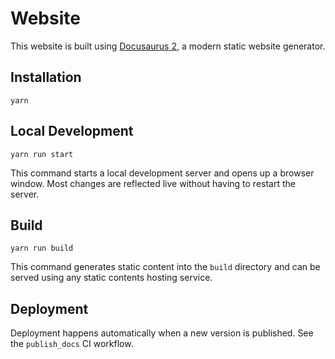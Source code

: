 # Website

This website is built using [Docusaurus 2](https://docusaurus.io/), a modern
static website generator.

## Installation

```shell
yarn
```

## Local Development

```shell
yarn run start
```

This command starts a local development server and opens up a browser window.
Most changes are reflected live without having to restart the server.

## Build

```shell
yarn run build
```

This command generates static content into the `build` directory and can be
served using any static contents hosting service.

## Deployment

Deployment happens automatically when a new version is published. See the
`publish_docs` CI workflow.
